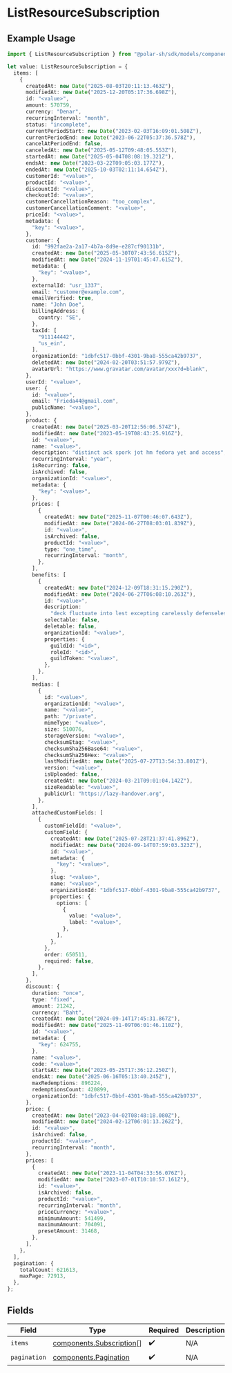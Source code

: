 # ListResourceSubscription

## Example Usage

```typescript
import { ListResourceSubscription } from "@polar-sh/sdk/models/components/listresourcesubscription.js";

let value: ListResourceSubscription = {
  items: [
    {
      createdAt: new Date("2025-08-03T20:11:13.463Z"),
      modifiedAt: new Date("2025-12-20T05:17:36.698Z"),
      id: "<value>",
      amount: 570759,
      currency: "Denar",
      recurringInterval: "month",
      status: "incomplete",
      currentPeriodStart: new Date("2023-02-03T16:09:01.508Z"),
      currentPeriodEnd: new Date("2023-06-22T05:37:36.578Z"),
      cancelAtPeriodEnd: false,
      canceledAt: new Date("2025-05-12T09:48:05.553Z"),
      startedAt: new Date("2025-05-04T08:08:19.321Z"),
      endsAt: new Date("2023-03-22T09:05:03.177Z"),
      endedAt: new Date("2025-10-03T02:11:14.654Z"),
      customerId: "<value>",
      productId: "<value>",
      discountId: "<value>",
      checkoutId: "<value>",
      customerCancellationReason: "too_complex",
      customerCancellationComment: "<value>",
      priceId: "<value>",
      metadata: {
        "key": "<value>",
      },
      customer: {
        id: "992fae2a-2a17-4b7a-8d9e-e287cf90131b",
        createdAt: new Date("2025-05-30T07:43:56.615Z"),
        modifiedAt: new Date("2024-11-19T01:45:47.615Z"),
        metadata: {
          "key": "<value>",
        },
        externalId: "usr_1337",
        email: "customer@example.com",
        emailVerified: true,
        name: "John Doe",
        billingAddress: {
          country: "SE",
        },
        taxId: [
          "911144442",
          "us_ein",
        ],
        organizationId: "1dbfc517-0bbf-4301-9ba8-555ca42b9737",
        deletedAt: new Date("2024-02-20T03:51:57.979Z"),
        avatarUrl: "https://www.gravatar.com/avatar/xxx?d=blank",
      },
      userId: "<value>",
      user: {
        id: "<value>",
        email: "Frieda44@gmail.com",
        publicName: "<value>",
      },
      product: {
        createdAt: new Date("2025-03-20T12:56:06.574Z"),
        modifiedAt: new Date("2023-05-19T08:43:25.916Z"),
        id: "<value>",
        name: "<value>",
        description: "distinct ack spork jot hm fedora yet and access",
        recurringInterval: "year",
        isRecurring: false,
        isArchived: false,
        organizationId: "<value>",
        metadata: {
          "key": "<value>",
        },
        prices: [
          {
            createdAt: new Date("2025-11-07T00:46:07.643Z"),
            modifiedAt: new Date("2024-06-27T08:03:01.839Z"),
            id: "<value>",
            isArchived: false,
            productId: "<value>",
            type: "one_time",
            recurringInterval: "month",
          },
        ],
        benefits: [
          {
            createdAt: new Date("2024-12-09T18:31:15.290Z"),
            modifiedAt: new Date("2024-06-27T06:08:10.263Z"),
            id: "<value>",
            description:
              "deck fluctuate into lest excepting carelessly defenseless subtract if how",
            selectable: false,
            deletable: false,
            organizationId: "<value>",
            properties: {
              guildId: "<id>",
              roleId: "<id>",
              guildToken: "<value>",
            },
          },
        ],
        medias: [
          {
            id: "<value>",
            organizationId: "<value>",
            name: "<value>",
            path: "/private",
            mimeType: "<value>",
            size: 510076,
            storageVersion: "<value>",
            checksumEtag: "<value>",
            checksumSha256Base64: "<value>",
            checksumSha256Hex: "<value>",
            lastModifiedAt: new Date("2025-07-27T13:54:33.801Z"),
            version: "<value>",
            isUploaded: false,
            createdAt: new Date("2024-03-21T09:01:04.142Z"),
            sizeReadable: "<value>",
            publicUrl: "https://lazy-handover.org",
          },
        ],
        attachedCustomFields: [
          {
            customFieldId: "<value>",
            customField: {
              createdAt: new Date("2025-07-28T21:37:41.896Z"),
              modifiedAt: new Date("2024-09-14T07:59:03.323Z"),
              id: "<value>",
              metadata: {
                "key": "<value>",
              },
              slug: "<value>",
              name: "<value>",
              organizationId: "1dbfc517-0bbf-4301-9ba8-555ca42b9737",
              properties: {
                options: [
                  {
                    value: "<value>",
                    label: "<value>",
                  },
                ],
              },
            },
            order: 650511,
            required: false,
          },
        ],
      },
      discount: {
        duration: "once",
        type: "fixed",
        amount: 21242,
        currency: "Baht",
        createdAt: new Date("2024-09-14T17:45:31.867Z"),
        modifiedAt: new Date("2025-11-09T06:01:46.110Z"),
        id: "<value>",
        metadata: {
          "key": 624755,
        },
        name: "<value>",
        code: "<value>",
        startsAt: new Date("2023-05-25T17:36:12.250Z"),
        endsAt: new Date("2025-06-16T05:13:40.245Z"),
        maxRedemptions: 896224,
        redemptionsCount: 420899,
        organizationId: "1dbfc517-0bbf-4301-9ba8-555ca42b9737",
      },
      price: {
        createdAt: new Date("2023-04-02T08:48:18.080Z"),
        modifiedAt: new Date("2024-02-12T06:01:13.262Z"),
        id: "<value>",
        isArchived: false,
        productId: "<value>",
        recurringInterval: "month",
      },
      prices: [
        {
          createdAt: new Date("2023-11-04T04:33:56.076Z"),
          modifiedAt: new Date("2023-07-01T10:10:57.161Z"),
          id: "<value>",
          isArchived: false,
          productId: "<value>",
          recurringInterval: "month",
          priceCurrency: "<value>",
          minimumAmount: 541499,
          maximumAmount: 704091,
          presetAmount: 31468,
        },
      ],
    },
  ],
  pagination: {
    totalCount: 621613,
    maxPage: 72913,
  },
};
```

## Fields

| Field                                                                | Type                                                                 | Required                                                             | Description                                                          |
| -------------------------------------------------------------------- | -------------------------------------------------------------------- | -------------------------------------------------------------------- | -------------------------------------------------------------------- |
| `items`                                                              | [components.Subscription](../../models/components/subscription.md)[] | :heavy_check_mark:                                                   | N/A                                                                  |
| `pagination`                                                         | [components.Pagination](../../models/components/pagination.md)       | :heavy_check_mark:                                                   | N/A                                                                  |